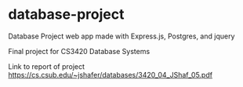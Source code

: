 # database-project
Database Project web app made with Express.js, Postgres, and jquery

Final project for CS3420 Database Systems

Link to report of project https://cs.csub.edu/~jshafer/databases/3420_04_JShaf_05.pdf
